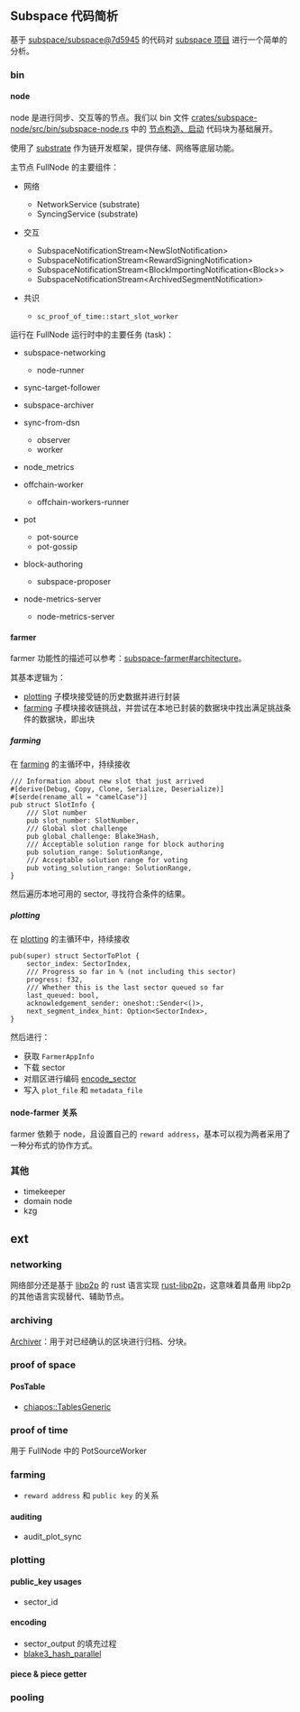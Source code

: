 ## Subspace 代码简析
基于 [subspace/subspace@7d5945](https://github.com/subspace/subspace/tree/7d594532e2ab8ac8edaa0cace7a75d004d93bd24) 的代码对 [subspace 项目](https://subspace.network/) 进行一个简单的分析。

### bin

#### node
node 是进行同步、交互等的节点。我们以 bin 文件 [crates/subspace-node/src/bin/subspace-node.rs](https://github.com/subspace/subspace/blob/7d594532e2ab8ac8edaa0cace7a75d004d93bd24/crates/subspace-node/src/bin/subspace-node.rs) 中的 [节点构造、启动](https://github.com/subspace/subspace/blob/7d594532e2ab8ac8edaa0cace7a75d004d93bd24/crates/subspace-node/src/bin/subspace-node.rs#L432-L727) 代码块为基础展开。

使用了 [substrate](https://substrate.io/) 作为链开发框架，提供存储、网络等底层功能。

主节点 FullNode 的主要组件：
- 网络
  - NetworkService (substrate)
  - SyncingService (substrate)

- 交互
  - SubspaceNotificationStream\<NewSlotNotification>
  - SubspaceNotificationStream\<RewardSigningNotification>
  - SubspaceNotificationStream\<BlockImportingNotification\<Block>>
  - SubspaceNotificationStream\<ArchivedSegmentNotification>

- 共识
  - `sc_proof_of_time::start_slot_worker`

运行在 FullNode 运行时中的主要任务 (task)：
- subspace-networking
  - node-runner

- sync-target-follower

- subspace-archiver

- sync-from-dsn
  - observer
  - worker

- node_metrics

- offchain-worker
  - offchain-workers-runner

- pot
  - pot-source
  - pot-gossip

- block-authoring
  - subspace-proposer

- node-metrics-server
  - node-metrics-server


#### farmer
farmer 功能性的描述可以参考：[subspace-farmer#architecture](https://github.com/subspace/subspace/tree/7d594532e2ab8ac8edaa0cace7a75d004d93bd24/crates/subspace-farmer#architecture)。

其基本逻辑为：
- [plotting](https://github.com/subspace/subspace/blob/7d594532e2ab8ac8edaa0cace7a75d004d93bd24/crates/subspace-farmer/src/single_disk_farm/plotting.rs) 子模块接受链的历史数据并进行封装
- [farming](https://github.com/subspace/subspace/blob/7d594532e2ab8ac8edaa0cace7a75d004d93bd24/crates/subspace-farmer/src/single_disk_farm/farming.rs) 子模块接收链挑战，并尝试在本地已封装的数据块中找出满足挑战条件的数据块，即出块

##### farming
在 [farming](https://github.com/subspace/subspace/blob/7d594532e2ab8ac8edaa0cace7a75d004d93bd24/crates/subspace-farmer/src/single_disk_farm/farming.rs) 的主循环中，持续接收

```
/// Information about new slot that just arrived
#[derive(Debug, Copy, Clone, Serialize, Deserialize)]
#[serde(rename_all = "camelCase")]
pub struct SlotInfo {
    /// Slot number
    pub slot_number: SlotNumber,
    /// Global slot challenge
    pub global_challenge: Blake3Hash,
    /// Acceptable solution range for block authoring
    pub solution_range: SolutionRange,
    /// Acceptable solution range for voting
    pub voting_solution_range: SolutionRange,
}
```

然后遍历本地可用的 sector, 寻找符合条件的结果。


##### plotting
在 [plotting](https://github.com/subspace/subspace/blob/7d594532e2ab8ac8edaa0cace7a75d004d93bd24/crates/subspace-farmer/src/single_disk_farm/plotting.rs) 的主循环中，持续接收

```
pub(super) struct SectorToPlot {
    sector_index: SectorIndex,
    /// Progress so far in % (not including this sector)
    progress: f32,
    /// Whether this is the last sector queued so far
    last_queued: bool,
    acknowledgement_sender: oneshot::Sender<()>,
    next_segment_index_hint: Option<SectorIndex>,
}
```

然后进行：
- 获取 `FarmerAppInfo`
- 下载 sector
- 对扇区进行编码 [encode_sector](https://github.com/subspace/subspace/blob/7d594532e2ab8ac8edaa0cace7a75d004d93bd24/crates/subspace-farmer-components/src/plotting.rs#L409-L631)
- 写入 `plot_file` 和 `metadata_file`


#### node-farmer 关系
farmer 依赖于 node，且设置自己的 `reward address`，基本可以视为两者采用了一种分布式的协作方式。


### 其他
- timekeeper
- domain node
- kzg

## ext

### networking
网络部分还是基于 [libp2p](https://libp2p.io/) 的 rust 语言实现 [rust-libp2p](https://github.com/libp2p/rust-libp2p)，这意味着具备用 libp2p 的其他语言实现替代、辅助节点。

### archiving
[Archiver](https://github.com/subspace/subspace/blob/7d594532e2ab8ac8edaa0cace7a75d004d93bd24/crates/subspace-archiving/src/archiver.rs#L216-L244)：用于对已经确认的区块进行归档、分块。

### proof of space

#### PosTable
- [chiapos::TablesGeneric](https://github.com/subspace/subspace/blob/7d594532e2ab8ac8edaa0cace7a75d004d93bd24/crates/subspace-proof-of-space/src/chiapos/tables.rs#L31-L50)

### proof of time
用于 FullNode 中的 PotSourceWorker

### farming
- `reward address` 和 `public key` 的关系

#### auditing
- audit_plot_sync

### plotting

#### public_key usages
- sector_id

#### encoding
- sector_output 的填充过程
- [blake3_hash_parallel](https://github.com/subspace/subspace/blob/7d594532e2ab8ac8edaa0cace7a75d004d93bd24/crates/subspace-core-primitives/src/crypto.rs#L40-L46)

#### piece & piece getter

### pooling
